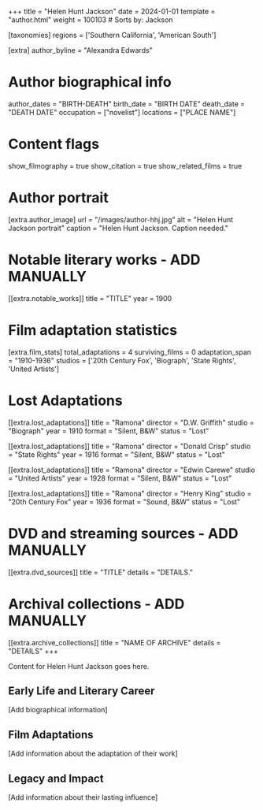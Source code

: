 +++
title = "Helen Hunt Jackson"
date = 2024-01-01
template = "author.html"
weight = 100103  # Sorts by: Jackson

[taxonomies]
regions = ['Southern California', 'American South']

[extra]
author_byline = "Alexandra Edwards"

# Author biographical info
author_dates = "BIRTH-DEATH"
birth_date = "BIRTH DATE"
death_date = "DEATH DATE"
occupation = ["novelist"]
locations = ["PLACE NAME"]

# Content flags
show_filmography = true
show_citation = true
show_related_films = true

# Author portrait
[extra.author_image]
url = "/images/author-hhj.jpg"
alt = "Helen Hunt Jackson portrait"
caption = "Helen Hunt Jackson. Caption needed."

# Notable literary works - ADD MANUALLY
[[extra.notable_works]]
title = "TITLE"
year = 1900

# Film adaptation statistics
[extra.film_stats]
total_adaptations = 4
surviving_films = 0
adaptation_span = "1910-1936"
studios = ['20th Century Fox', 'Biograph', 'State Rights', 'United Artists']
# Lost Adaptations
[[extra.lost_adaptations]]
title = "Ramona"
director = "D.W. Griffith"
studio = "Biograph"
year = 1910
format = "Silent, B&W"
status = "Lost"

[[extra.lost_adaptations]]
title = "Ramona"
director = "Donald Crisp"
studio = "State Rights"
year = 1916
format = "Silent, B&W"
status = "Lost"

[[extra.lost_adaptations]]
title = "Ramona"
director = "Edwin Carewe"
studio = "United Artists"
year = 1928
format = "Silent, B&W"
status = "Lost"

[[extra.lost_adaptations]]
title = "Ramona"
director = "Henry King"
studio = "20th Century Fox"
year = 1936
format = "Sound, B&W"
status = "Lost"


# DVD and streaming sources - ADD MANUALLY
[[extra.dvd_sources]]
title = "TITLE"
details = "DETAILS."

# Archival collections - ADD MANUALLY
[[extra.archive_collections]]
title = "NAME OF ARCHIVE"
details = "DETAILS"
+++

Content for Helen Hunt Jackson goes here. 

## Early Life and Literary Career

[Add biographical information]

## Film Adaptations

[Add information about the adaptation of their work]

## Legacy and Impact

[Add information about their lasting influence]
